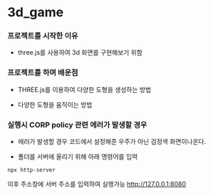 # 3d_game

### 프로젝트를 시작한 이유

- three.js를 사용하여 3d 화면를 구현해보기 위함

### 프로젝트를 하며 배운점

- THREE.js를 이용하여 다양한 도형을 생성하는 방법

- 다양한 도형을 움직이는 방법

### 실행시 CORP policy 관련 에러가 발생할 경우

- 에러가 발생할 경우 코드에서 설정해준 우주가 아닌 검정색 화면이나온다.

- 폴더를 서버에 올리기 위해 아래 명령어를 입력

```npx http-server```

이후 주소창에 서버 주소를 입력하여 실행가능 http://127.0.0.1:8080


